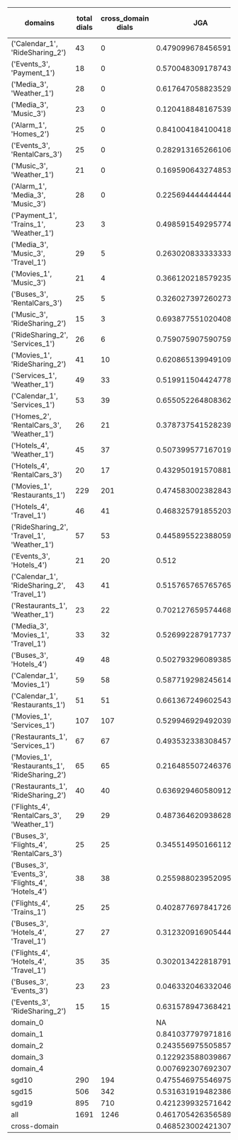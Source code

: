 | domains                                          |   total dials |   cross_domain dials | JGA                  | RSA                | TA                 | CDTA                 |   total turns |   cross-domain turns |
|--------------------------------------------------|---------------|----------------------|----------------------|--------------------|--------------------|----------------------|---------------|----------------------|
| ('Calendar_1', 'RideSharing_2')                  |            43 |                    0 | 0.4790996784565916   | 0.7811737677527142 | 0.8070739549839229 | NA                   |           311 |                    0 |
| ('Events_3', 'Payment_1')                        |            18 |                    0 | 0.5700483091787439   | 0.8714323783419257 | 0.8454106280193237 | NA                   |           207 |                    0 |
| ('Media_3', 'Weather_1')                         |            28 |                    0 | 0.6176470588235294   | 0.8422338568935427 | 0.8921568627450981 | NA                   |           204 |                    0 |
| ('Media_3', 'Music_3')                           |            23 |                    0 | 0.12041884816753927  | 0.5698523543495612 | 0.581151832460733  | NA                   |           191 |                    0 |
| ('Alarm_1', 'Homes_2')                           |            25 |                    0 | 0.8410041841004184   | 0.9517160957950432 | 0.8786610878661087 | NA                   |           239 |                    0 |
| ('Events_3', 'RentalCars_3')                     |            25 |                    0 | 0.28291316526610644  | 0.761512262247556  | 0.6134453781512605 | NA                   |           357 |                    0 |
| ('Music_3', 'Weather_1')                         |            21 |                    0 | 0.1695906432748538   | 0.5939964943032429 | 0.6140350877192983 | NA                   |           171 |                    0 |
| ('Alarm_1', 'Media_3', 'Music_3')                |            28 |                    0 | 0.22569444444444445  | 0.6061595084066987 | 0.6458333333333334 | NA                   |           288 |                    0 |
| ('Payment_1', 'Trains_1', 'Weather_1')           |            23 |                    3 | 0.49859154929577465  | 0.8975509951877038 | 0.8056338028169014 | 1.0                  |           355 |                    3 |
| ('Media_3', 'Music_3', 'Travel_1')               |            29 |                    5 | 0.2630208333333333   | 0.6929575571264941 | 0.671875           | 0.0                  |           384 |                    5 |
| ('Movies_1', 'Music_3')                          |            21 |                    4 | 0.366120218579235    | 0.7327594500008292 | 0.6721311475409836 | 0.0                  |           183 |                    4 |
| ('Buses_3', 'RentalCars_3')                      |            25 |                    5 | 0.32602739726027397  | 0.8494003674952686 | 0.6958904109589041 | 0.2                  |           365 |                    5 |
| ('Music_3', 'RideSharing_2')                     |            15 |                    3 | 0.6938775510204082   | 0.922407970280311  | 0.8979591836734694 | 0.6666666666666666   |           147 |                    3 |
| ('RideSharing_2', 'Services_1')                  |            26 |                    6 | 0.759075907590759    | 0.9460866699621028 | 0.8910891089108911 | 0.0                  |           303 |                    6 |
| ('Movies_1', 'RideSharing_2')                    |            41 |                   10 | 0.6208651399491094   | 0.8999744669985956 | 0.8447837150127226 | 0.0                  |           393 |                   10 |
| ('Services_1', 'Weather_1')                      |            49 |                   33 | 0.5199115044247787   | 0.8455510842834787 | 0.8606194690265486 | 0.5                  |           452 |                   48 |
| ('Calendar_1', 'Services_1')                     |            53 |                   39 | 0.6550522648083623   | 0.901175940461655  | 0.837979094076655  | 0.2857142857142857   |           574 |                   49 |
| ('Homes_2', 'RentalCars_3', 'Weather_1')         |            26 |                   21 | 0.3787375415282392   | 0.8489462389462381 | 0.6744186046511628 | 0.5                  |           301 |                   22 |
| ('Hotels_4', 'Weather_1')                        |            45 |                   37 | 0.507399577167019    | 0.8669598568594112 | 0.8224101479915433 | 0.3783783783783784   |           473 |                   37 |
| ('Hotels_4', 'RentalCars_3')                     |            20 |                   17 | 0.4329501915708812   | 0.8827290068253927 | 0.8352490421455939 | 0.11764705882352941  |           261 |                   17 |
| ('Movies_1', 'Restaurants_1')                    |           229 |                  201 | 0.4745830023828435   | 0.8664736041040867 | 0.7529785544082606 | 0.16728624535315986  |          2518 |                  269 |
| ('Hotels_4', 'Travel_1')                         |            46 |                   41 | 0.4683257918552036   | 0.8036736987095837 | 0.8099547511312217 | 0.2682926829268293   |           442 |                   41 |
| ('RideSharing_2', 'Travel_1', 'Weather_1')       |            57 |                   53 | 0.4458955223880597   | 0.8217462750195205 | 0.7574626865671642 | 0.2564102564102564   |           536 |                   78 |
| ('Events_3', 'Hotels_4')                         |            21 |                   20 | 0.512                | 0.8607281373104156 | 0.776              | 0.45                 |           250 |                   20 |
| ('Calendar_1', 'RideSharing_2', 'Travel_1')      |            43 |                   41 | 0.5157657657657657   | 0.8208824640967507 | 0.7882882882882883 | 0.0                  |           444 |                   41 |
| ('Restaurants_1', 'Weather_1')                   |            23 |                   22 | 0.7021276595744681   | 0.9377340252340252 | 0.8851063829787233 | 0.5652173913043478   |           235 |                   23 |
| ('Media_3', 'Movies_1', 'Travel_1')              |            33 |                   32 | 0.5269922879177378   | 0.8778911564625848 | 0.8534704370179949 | 0.75                 |           389 |                   32 |
| ('Buses_3', 'Hotels_4')                          |            49 |                   48 | 0.5027932960893855   | 0.8665950583552938 | 0.7523277467411545 | 0.041666666666666664 |           537 |                   48 |
| ('Calendar_1', 'Movies_1')                       |            59 |                   58 | 0.5877192982456141   | 0.8914874292889137 | 0.8105263157894737 | 0.21739130434782608  |           570 |                   69 |
| ('Calendar_1', 'Restaurants_1')                  |            51 |                   51 | 0.6613672496025437   | 0.9325422940321932 | 0.8553259141494436 | 0.4666666666666667   |           629 |                   60 |
| ('Movies_1', 'Services_1')                       |           107 |                  107 | 0.5299469294920395   | 0.8902681358563722 | 0.7611827141774071 | 0.23737373737373738  |          1319 |                  198 |
| ('Restaurants_1', 'Services_1')                  |            67 |                   67 | 0.4935323383084577   | 0.8825793548015759 | 0.746268656716418  | 0.11363636363636363  |          1005 |                  132 |
| ('Movies_1', 'Restaurants_1', 'RideSharing_2')   |            65 |                   65 | 0.2164855072463768   | 0.7888561372360869 | 0.6766304347826086 | 0.06936416184971098  |          1104 |                  173 |
| ('Restaurants_1', 'RideSharing_2')               |            40 |                   40 | 0.6369294605809128   | 0.9127165670902169 | 0.8319502074688797 | 0.0                  |           482 |                   40 |
| ('Flights_4', 'RentalCars_3', 'Weather_1')       |            29 |                   29 | 0.48736462093862815  | 0.8888886246029103 | 0.7256317689530686 | 0.5357142857142857   |           277 |                   56 |
| ('Buses_3', 'Flights_4', 'RentalCars_3')         |            25 |                   25 | 0.34551495016611294  | 0.8093396709218204 | 0.6511627906976745 | 0.1276595744680851   |           301 |                   47 |
| ('Buses_3', 'Events_3', 'Flights_4', 'Hotels_4') |            38 |                   38 | 0.2559880239520958   | 0.7546132636911395 | 0.6452095808383234 | 0.1893939393939394   |           668 |                  132 |
| ('Flights_4', 'Trains_1')                        |            25 |                   25 | 0.4028776978417266   | 0.8529048147025675 | 0.7410071942446043 | 0.0                  |           278 |                   25 |
| ('Buses_3', 'Hotels_4', 'Travel_1')              |            27 |                   27 | 0.3123209169054441   | 0.8267266172203145 | 0.7163323782234957 | 0.09259259259259259  |           349 |                   54 |
| ('Flights_4', 'Hotels_4', 'Travel_1')            |            35 |                   35 | 0.30201342281879195  | 0.8142757645685051 | 0.610738255033557  | 0.17647058823529413  |           447 |                   68 |
| ('Buses_3', 'Events_3')                          |            23 |                   23 | 0.04633204633204633  | 0.7093062140681186 | 0.6563706563706564 | 0.043478260869565216 |           259 |                   23 |
| ('Events_3', 'RideSharing_2')                    |            15 |                   15 | 0.631578947368421    | 0.8495134880551547 | 0.7828947368421053 | 0.0                  |           152 |                   15 |
| domain_0                                         |               |                      | NA                   | NA                 | NA                 | NA                   |             0 |                    0 |
| domain_1                                         |               |                      | 0.8410377979718161   | 0.930920235323522  | 0.9079415250888977 | NA                   |          7593 |                    0 |
| domain_2                                         |               |                      | 0.24355697550585728  | 0.8023220498837336 | 0.6662406815761448 | 0.23654485049833887  |          9390 |                 1505 |
| domain_3                                         |               |                      | 0.12292358803986711  | 0.7726254140098391 | 0.6502135738016137 | 0.07482993197278912  |          2107 |                  294 |
| domain_4                                         |               |                      | 0.007692307692307693 | 0.6552273110413437 | 0.5769230769230769 | 0.24074074074074073  |           260 |                   54 |
| sgd10                                            |           290 |                  194 | 0.47554697554697556  | 0.8477653651635116 | 0.788931788931789  | 0.30165289256198347  |          3108 |                  242 |
| sgd15                                            |           506 |                  342 | 0.5316319194823867   | 0.8499758141099262 | 0.7872034507548527 | 0.20353982300884957  |          5564 |                  452 |
| sgd19                                            |           895 |                  710 | 0.4212399325716426   | 0.8395475916219323 | 0.7340325903727289 | 0.19499568593615185  |         10678 |                 1159 |
| all                                              |          1691 |                 1246 | 0.4617054263565891   | 0.8438589791066712 | 0.7581395348837209 | 0.21100917431192662  |         19350 |                 1853 |
| cross-domain                                     |               |                      | 0.4685230024213075   | 0.8577375372998677 | 0.7588781275221953 | 0.21100917431192662  |         14868 |                 1853 |
